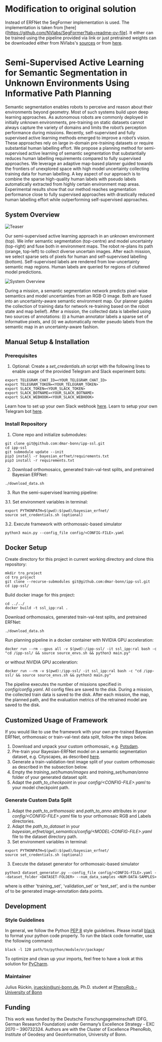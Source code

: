 # Modification to original solution

Instead of ERFNet the SegFormer implementation is used. The implementation is taken from [here]([https://github.com/NVlabs/SegFormer?tab=readme-ov-file]. It either can be trained using the pipeline provided via link or just pretrained weights can be downloaded either from NVlabs's [sources](https://github.com/NVlabs/SegFormer) or from [here](https://github.com/sithu31296/semantic-segmentation).

# Semi-Supervised Active Learning for Semantic Segmentation in Unknown Environments Using Informative Path Planning

Semantic segmentation enables robots to perceive and reason about their environments beyond geometry. 
Most of such systems build upon deep learning approaches. As autonomous robots are commonly deployed 
in initially unknown environments, pre-training on static datasets cannot always capture the variety 
of domains and limits the robot’s perception performance during missions. Recently, self-supervised 
and fully supervised active learning methods emerged to improve a robot’s vision. These approaches rely 
on large in-domain pre-training datasets or require substantial human labelling effort. We propose a 
planning method for semi-supervised active learning of semantic segmentation that substantially reduces 
human labelling requirements compared to fully supervised approaches. We leverage an adaptive map-based 
planner guided towards the frontiers of unexplored space with high model uncertainty collecting training 
data for human labelling. A key aspect of our approach is to combine the sparse high-quality human labels 
with pseudo labels automatically extracted from highly certain environment map areas. Experimental results 
show that our method reaches segmentation performance close to fully supervised approaches with drastically 
reduced human labelling effort while outperforming self-supervised approaches.

## System Overview

![Teaser](docs/teaser.png)

Our semi-supervised active learning approach in an unknown environment (top). We infer semantic 
segmentation (top-centre) and model uncertainty (top-right) and fuse both in environment maps. 
The robot re-plans its path (orange, top-left) to collect diverse uncertain images. After each 
mission, we select sparse sets of pixels for human and self-supervised labelling (bottom). 
Self-supervised labels are rendered from low-uncertainty semantic map regions. Human labels are 
queried for regions of cluttered model predictions.

![System Overview](docs/overview.png)

During a mission, a semantic segmentation network predicts pixel-wise semantics and model 
uncertainties from an RGB-D image. Both are fused into an uncertainty-aware semantic environment 
map. Our planner guides the collection of training data for network re-training
based on the robot state and map belief). After a mission, the collected data 
is labelled using two sources of annotations: (i) a human annotator labels a sparse set of 
informative pixels, and (ii) we automatically render pseudo labels from the semantic map in an 
uncertainty-aware fashion.

## Manual Setup & Installation 

### Prerequisites

1. Optional: Create a *set_credentials.sh* script with the following lines to enable usage of the provided Telegram and Slack experiment bots:
```commandline
export TELEGRAM_CHAT_ID=<YOUR_TELEGRAM_CHAT_ID>
export TELEGRAM_TOKEN=<YOUR_TELEGRAM_TOKEN>
export SLACK_TOKEN=<YOUR_SLACK_TOKEN>
export SLACK_BOTNAME=<YOUR_SLACK_BOTNAME>
export SLACK_WEBHOOK=<YOUR_SLACK_WEBHOOK>
```

Learn how to set up your own Slack webhook [here](https://api.slack.com/messaging/webhooks). Learn to setup your own Telegram bot [here](https://core.telegram.org/bots/tutorial).


### Install Repository

1. Clone repo and initialize submodules:
```commandline
git clone git@github.com:dmar-bonn/ipp-ssl.git
cd ipp-ssl
git submodule update --init
pip3 install -r bayesian_erfnet/requirements.txt
pip3 install -r requirements.txt
```
2. Download orthomosaics, generated train-val-test splits, and pretrained Bayesian ERFNet:
```commandline
./download_data.sh
```
3. Run the semi-supervised learning pipeline:

3.1. Set environment variables in terminal:
```commandline
export PYTHONPATH=$(pwd):$(pwd)/bayesian_erfnet/
source set_credentials.sh (optional)
```

3.2. Execute framework with orthomosaic-based simulator
```commandline
python3 main.py --config_file config/<CONFIG-FILE>.yaml
```

## Docker Setup

Create directory for this project in current working directory and clone this repository:

```commandline
mkdir tro_project
cd tro_project
git clone --recurse-submodules git@github.com:dmar-bonn/ipp-ssl.git
cd ipp-ssl/
```

Build docker image for this project:
```commandline
cd ../../
docker build -t ssl_ipp:ral .
```

Download orthomosaics, generated train-val-test splits, and pretrained ERFNet:
```commandline
./download_data.sh
```

Run planning pipeline in a docker container with NVIDIA GPU acceleration:
```commandline
docker run --rm --gpus all -v $(pwd):/ipp-ssl/ -it ssl_ipp:ral bash -c "cd /ipp-ssl/ && source source_envs.sh && python3 main.py"
```

or without NVIDIA GPU acceleration:
```commandline
docker run --rm -v $(pwd):/ipp-ssl/ -it ssl_ipp:ral bash -c "cd /ipp-ssl/ && source source_envs.sh && python3 main.py"
```

The pipeline executes the number of missions specified in *config/config.yaml*.
All config files are saved to the disk. During a mission, the collected train data is saved to the disk.
After each mission, the map, the planned path, and the evaluation metrics of the retrained model
are saved to the disk.

## Customized Usage of Framework

If you would like to use the framework with your own pre-trained Bayesian ERFNet, orthomosaic or train-val-test data split, follow the steps below.  

1. Download and unpack your custom orthomosaic, e.g. [Potsdam](https://www.isprs.org/education/benchmarks/UrbanSemLab/2d-sem-label-potsdam.aspx).
2. Pre-train your Bayesian-ERFNet model on a semantic segmentation dataset, e.g. Cityscapes, as described [here](https://github.com/dmar-bonn/bayesian_erfnet).
3. Generate a train-validation-test image split of your custom orthomosaic as described in the subsection below.
4. Empty the *training_set/human/images* and *training_set/human/anno* folder of your generated dataset split.
5. Adapt the *path_to_checkpoint* in your *config/&lt;CONFIG-FILE&gt;.yaml* to your model checkpoint path.

### Generate Custom Data Split

1. Adapt the *path_to_orthomosaic* and *path_to_anno* attributes in your *config/&lt;CONFIG-FILE&gt;.yaml* file to your orthomosaic RGB and Labels directories.
2. Adapt the *path_to_dataset* in your *bayesian_erfnet/agri_semantics/config/&lt;MODEL-CONFIG-FILE&gt;.yaml* file to the dataset directory path.
3. Set environment variables in terminal:
```commandline
export PYTHONPATH=$(pwd):$(pwd)/bayesian_erfnet/
source set_credentials.sh (optional)
```
3. Execute the dataset generator for orthomosaic-based simulator
```commandline
python3 dataset_generator.py --config_file config/<CONFIG-FILE>.yaml --dataset_folder <DATASET-FOLDER> --num_data_samples <NUM-DATA-SAMPLES>
```

where *<DATASET-FOLDER>* is either 'training_set', 'validation_set' or 'test_set', and *<NUM-DATA-SAMPLES>* is the number of to be generated image-annotation data points.

## Development

### Style Guidelines

In general, we follow the Python [PEP 8](https://www.python.org/dev/peps/pep-0008/) style guidelines. Please install [black](https://pypi.org/project/black/) to format your python code properly.
To run the black code formatter, use the following command:

```commandline
black -l 120 path/to/python/module/or/package/
```

To optimize and clean up your imports, feel free to have a look at this solution for [PyCharm](https://www.jetbrains.com/pycharm/guide/tips/optimize-imports/).

### Maintainer

Julius Rückin, [jrueckin@uni-bonn.de](mailto:jrueckin@uni-bonn.de), Ph.D. student at [PhenoRob - University of Bonn](https://www.phenorob.de/)

## Funding

This work was funded by the Deutsche Forschungsgemeinschaft (DFG, German Research Foundation) under 
Germany’s Excellence Strategy - EXC 2070 – 390732324. Authors are with the Cluster of Excellence PhenoRob,
Institute of Geodesy and Geoinformation, University of Bonn.
